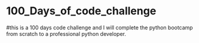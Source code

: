 # 100_Days_of_code_challenge

#this is a 100 days code challenge and I will complete the python bootcamp from scratch to a professional python developer.

